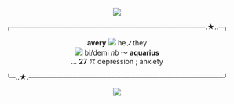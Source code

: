 

<p align="center">
  <img  src="https://64.media.tumblr.com/14a334edb8710fc1d3c26937dd38fc00/287bc6bf8bfa203c-4d/s540x810/6c4e23a02e8d85ed7b0c1b82f609b0620cfd1a8e.pnj">
</p>

<p align="center">
╭────────────────────────────────────────.★..─╮
<p align="center"> <b>avery</b> <img  src="https://64.media.tumblr.com/ca8d154e699931b288f24bc4b07adcf7/d5f3956d46975a7f-61/s75x75_c1/68a8f5e644ca0bd5ad8a1d25f35fda6749ce27d4.gifv"> heノthey<br/> <img  src="https://64.media.tumblr.com/eb5a7d3936ff14a60283b23854818539/c82d8a07614a5c27-02/s75x75_c1/f6222e10cb6b2d9cf5f7c013246476519f5e165f.gifv"> bi/demi <i>nb</i> 〜 <b>aquarius</b> <br/>... <b>27</b> ꔫ depression ; anxiety
<p align="center">╰─..★.────────────────────────────────────────╯
</p>


<p align="center">
  <img  src="https://64.media.tumblr.com/14a334edb8710fc1d3c26937dd38fc00/287bc6bf8bfa203c-4d/s540x810/6c4e23a02e8d85ed7b0c1b82f609b0620cfd1a8e.pnj">
</p>

